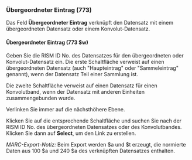 ### Übergeordneter Eintrag (773)

Das Feld **Übergeordneter Eintrag** verknüpft den Datensatz mit einem übergeordneten Datensatz oder einem Konvolut-Datensatz.

#### Übergeordneter Eintrag (773 $w)

Geben Sie die RISM ID No. des Datensatzes für den übergeordneten oder Konvolut-Datensatz ein. Die erste Schaltfläche verweist auf einen übergeordneten Datensatz (auch "Haupteintrag" oder "Sammeleintrag" genannt), wenn der Datensatz Teil einer Sammlung ist.

Die zweite Schaltfläche verweist auf einen Datensatz für einen Konvolutband, wenn der Datensatz mit anderen Einheiten zusammengebunden wurde.

Verlinken Sie immer auf die nächsthöhere Ebene.

Klicken Sie auf die entsprechende Schaltfläche und suchen Sie nach der RISM ID No. des übergeordneten Datensatzes oder des Konvolutbandes. Klicken Sie dann auf **Select**, um den Link zu erstellen.

_MARC-Export-Notiz:_ Beim Export werden $a und $t erzeugt, die normierte Daten aus 100 $a und 240 $a des verknüpften Datensatzes enthalten.  

